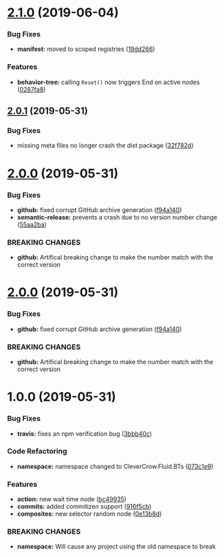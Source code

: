 # [2.1.0](https://github.com/ashblue/fluid-behavior-tree/compare/v2.0.1...v2.1.0) (2019-06-04)


### Bug Fixes

* **manifest:** moved to scoped registries ([19dd266](https://github.com/ashblue/fluid-behavior-tree/commit/19dd266))


### Features

* **behavior-tree:** calling `Reset()` now triggers End on active nodes ([0287fa8](https://github.com/ashblue/fluid-behavior-tree/commit/0287fa8))

## [2.0.1](https://github.com/ashblue/fluid-behavior-tree/compare/v2.0.0...v2.0.1) (2019-05-31)


### Bug Fixes

* missing meta files no longer crash the dist package ([32f782d](https://github.com/ashblue/fluid-behavior-tree/commit/32f782d))

# [2.0.0](https://github.com/ashblue/fluid-behavior-tree/compare/v1.0.0...v2.0.0) (2019-05-31)


### Bug Fixes

* **github:** fixed corrupt GitHub archive generation ([f94a140](https://github.com/ashblue/fluid-behavior-tree/commit/f94a140))
* **semantic-release:** prevents a crash due to no version number change ([55aa2ba](https://github.com/ashblue/fluid-behavior-tree/commit/55aa2ba))


### BREAKING CHANGES

* **github:** Artifical breaking change to make the number match with the correct version

# [2.0.0](https://github.com/ashblue/fluid-behavior-tree/compare/v1.0.0...v2.0.0) (2019-05-31)


### Bug Fixes

* **github:** fixed corrupt GitHub archive generation ([f94a140](https://github.com/ashblue/fluid-behavior-tree/commit/f94a140))


### BREAKING CHANGES

* **github:** Artifical breaking change to make the number match with the correct version

# 1.0.0 (2019-05-31)


### Bug Fixes

* **travis:** fixes an npm verification bug ([3bbb40c](https://github.com/ashblue/fluid-behavior-tree/commit/3bbb40c))


### Code Refactoring

* **namespace:** namespace changed to CleverCrow.Fluid.BTs ([073c1e9](https://github.com/ashblue/fluid-behavior-tree/commit/073c1e9))


### Features

* **action:** new wait time node ([bc49935](https://github.com/ashblue/fluid-behavior-tree/commit/bc49935))
* **commits:** added commitizen support ([916f5cb](https://github.com/ashblue/fluid-behavior-tree/commit/916f5cb))
* **composites:** new selector random node ([0e13b8d](https://github.com/ashblue/fluid-behavior-tree/commit/0e13b8d))


### BREAKING CHANGES

* **namespace:** Will cause any project using the old namespace to break
